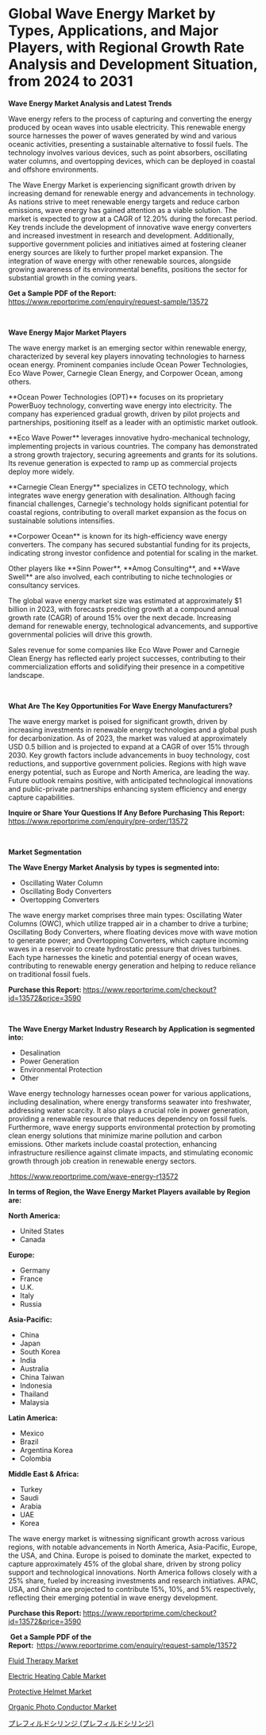 <p><h1>Global Wave Energy Market by Types, Applications, and Major Players, with Regional Growth Rate Analysis and Development Situation, from 2024 to 2031</h1></p><p><strong>Wave Energy Market Analysis and Latest Trends</strong></p>
<p><p>Wave energy refers to the process of capturing and converting the energy produced by ocean waves into usable electricity. This renewable energy source harnesses the power of waves generated by wind and various oceanic activities, presenting a sustainable alternative to fossil fuels. The technology involves various devices, such as point absorbers, oscillating water columns, and overtopping devices, which can be deployed in coastal and offshore environments.</p><p>The Wave Energy Market is experiencing significant growth driven by increasing demand for renewable energy and advancements in technology. As nations strive to meet renewable energy targets and reduce carbon emissions, wave energy has gained attention as a viable solution. The market is expected to grow at a CAGR of 12.20% during the forecast period. Key trends include the development of innovative wave energy converters and increased investment in research and development. Additionally, supportive government policies and initiatives aimed at fostering cleaner energy sources are likely to further propel market expansion. The integration of wave energy with other renewable sources, alongside growing awareness of its environmental benefits, positions the sector for substantial growth in the coming years.</p></p>
<p><strong>Get a Sample PDF of the Report:&nbsp;</strong> <a href="https://www.reportprime.com/enquiry/request-sample/13572">https://www.reportprime.com/enquiry/request-sample/13572</a></p>
<p>&nbsp;</p>
<p><strong>Wave Energy Major Market Players</strong></p>
<p><p>The wave energy market is an emerging sector within renewable energy, characterized by several key players innovating technologies to harness ocean energy. Prominent companies include Ocean Power Technologies, Eco Wave Power, Carnegie Clean Energy, and Corpower Ocean, among others.</p><p>**Ocean Power Technologies (OPT)** focuses on its proprietary PowerBuoy technology, converting wave energy into electricity. The company has experienced gradual growth, driven by pilot projects and partnerships, positioning itself as a leader with an optimistic market outlook.</p><p>**Eco Wave Power** leverages innovative hydro-mechanical technology, implementing projects in various countries. The company has demonstrated a strong growth trajectory, securing agreements and grants for its solutions. Its revenue generation is expected to ramp up as commercial projects deploy more widely.</p><p>**Carnegie Clean Energy** specializes in CETO technology, which integrates wave energy generation with desalination. Although facing financial challenges, Carnegie's technology holds significant potential for coastal regions, contributing to overall market expansion as the focus on sustainable solutions intensifies.</p><p>**Corpower Ocean** is known for its high-efficiency wave energy converters. The company has secured substantial funding for its projects, indicating strong investor confidence and potential for scaling in the market. </p><p>Other players like **Sinn Power**, **Amog Consulting**, and **Wave Swell** are also involved, each contributing to niche technologies or consultancy services. </p><p>The global wave energy market size was estimated at approximately $1 billion in 2023, with forecasts predicting growth at a compound annual growth rate (CAGR) of around 15% over the next decade. Increasing demand for renewable energy, technological advancements, and supportive governmental policies will drive this growth.</p><p>Sales revenue for some companies like Eco Wave Power and Carnegie Clean Energy has reflected early project successes, contributing to their commercialization efforts and solidifying their presence in a competitive landscape.</p></p>
<p>&nbsp;</p>
<p><strong>What Are The Key Opportunities For Wave Energy Manufacturers?</strong></p>
<p><p>The wave energy market is poised for significant growth, driven by increasing investments in renewable energy technologies and a global push for decarbonization. As of 2023, the market was valued at approximately USD 0.5 billion and is projected to expand at a CAGR of over 15% through 2030. Key growth factors include advancements in buoy technology, cost reductions, and supportive government policies. Regions with high wave energy potential, such as Europe and North America, are leading the way. Future outlook remains positive, with anticipated technological innovations and public-private partnerships enhancing system efficiency and energy capture capabilities.</p></p>
<p><strong>Inquire or Share Your Questions If Any Before Purchasing This Report:</strong> <a href="https://www.reportprime.com/enquiry/pre-order/13572">https://www.reportprime.com/enquiry/pre-order/13572</a></p>
<p>&nbsp;</p>
<p><strong>Market Segmentation</strong></p>
<p><strong>The Wave Energy Market Analysis by types is segmented into:</strong></p>
<p><ul><li>Oscillating Water Column</li><li>Oscillating Body Converters</li><li>Overtopping Converters</li></ul></p>
<p><p>The wave energy market comprises three main types: Oscillating Water Columns (OWC), which utilize trapped air in a chamber to drive a turbine; Oscillating Body Converters, where floating devices move with wave motion to generate power; and Overtopping Converters, which capture incoming waves in a reservoir to create hydrostatic pressure that drives turbines. Each type harnesses the kinetic and potential energy of ocean waves, contributing to renewable energy generation and helping to reduce reliance on traditional fossil fuels.</p></p>
<p><strong>Purchase this Report:&nbsp;</strong><a href="https://www.reportprime.com/checkout?id=13572&price=3590">https://www.reportprime.com/checkout?id=13572&price=3590</a></p>
<p>&nbsp;</p>
<p><strong>The Wave Energy Market Industry Research by Application is segmented into:</strong></p>
<p><ul><li>Desalination</li><li>Power Generation</li><li>Environmental Protection</li><li>Other</li></ul></p>
<p><p>Wave energy technology harnesses ocean power for various applications, including desalination, where energy transforms seawater into freshwater, addressing water scarcity. It also plays a crucial role in power generation, providing a renewable resource that reduces dependency on fossil fuels. Furthermore, wave energy supports environmental protection by promoting clean energy solutions that minimize marine pollution and carbon emissions. Other markets include coastal protection, enhancing infrastructure resilience against climate impacts, and stimulating economic growth through job creation in renewable energy sectors.</p></p>
<p><a href="https://www.reportprime.com/wave-energy-r13572">&nbsp;https://www.reportprime.com/wave-energy-r13572</a></p>
<p><strong>In terms of Region, the Wave Energy Market Players available by Region are:</strong></p>
<p>
    <p> <strong> North America: </strong>
        <ul>
            <li>United States</li>
            <li>Canada</li>
        </ul>
        </p> 
    <p> <strong> Europe: </strong>
        <ul>
            <li>Germany</li>
            <li>France</li>
            <li>U.K.</li>
            <li>Italy</li>
            <li>Russia</li>
        </ul>
        </p> 
    <p> <strong> Asia-Pacific: </strong>
        <ul>
            <li>China</li>
            <li>Japan</li>
            <li>South Korea</li>
            <li>India</li>
            <li>Australia</li>
            <li>China Taiwan</li>
            <li>Indonesia</li>
            <li>Thailand</li>
            <li>Malaysia</li>
        </ul>
        </p> 
    <p> <strong> Latin America: </strong>
        <ul>
            <li>Mexico</li>
            <li>Brazil</li>
            <li>Argentina Korea</li>
            <li>Colombia</li>
        </ul>
        </p> 
    <p> <strong> Middle East & Africa: </strong>
        <ul>
            <li>Turkey</li>
            <li>Saudi</li>
            <li>Arabia</li>
            <li>UAE</li>
            <li>Korea</li>
        </ul>
    </p>
    </p>
<p><p>The wave energy market is witnessing significant growth across various regions, with notable advancements in North America, Asia-Pacific, Europe, the USA, and China. Europe is poised to dominate the market, expected to capture approximately 45% of the global share, driven by strong policy support and technological innovations. North America follows closely with a 25% share, fueled by increasing investments and research initiatives. APAC, USA, and China are projected to contribute 15%, 10%, and 5% respectively, reflecting their emerging potential in wave energy development.</p></p>
<p><strong>Purchase this Report: </strong><a href="https://www.reportprime.com/checkout?id=13572&price=3590">https://www.reportprime.com/checkout?id=13572&price=3590</a></p>
<p>&nbsp;<strong>Get a Sample PDF of the Report:&nbsp;&nbsp;</strong><a href="https://www.reportprime.com/enquiry/request-sample/13572">https://www.reportprime.com/enquiry/request-sample/13572</a></p>
<p><strong></strong></p>
<p><p><a href="https://github.com/ChiragRP21/Market-Research-Report-List-6/blob/main/fluid-therapy-market.md">Fluid Therapy Market</a></p><p><a href="https://www.linkedin.com/pulse/how-regional-markets-adapting-electric-heating-cable-market-sg0pf?trackingId=S5j9geKhTpO4lNGR7AOpGQ%3D%3D">Electric Heating Cable Market</a></p><p><a href="https://www.linkedin.com/pulse/in-depth-analysis-global-protective-helmet-market-scope-its-ot6jc?trackingId=ZzHSx4lQTMGJxUSKtLumZA%3D%3D">Protective Helmet Market</a></p><p><a href="https://issuu.com/reportprime-2/docs/organic-photo-conductor-market-size_cabd612b6c6b88">Organic Photo Conductor Market</a></p><p><a href="https://medium.com/@manuelmann1976/pre-filled-syringe-prefilled-syringe-cc857f921e18">プレフィルドシリンジ (プレフィルドシリンジ)</a></p></p>